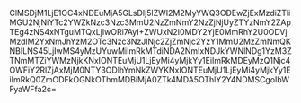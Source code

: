 ClMSDjM1LjE1OC4xNDEuMjA5GLsDIj5lZWI2M2MyYWQ3ODEwZjExMzdiZTliMGU2NjNiYTc2YWZkNzc3Nzc3MmU2NzZmNmY2NzZjNjUyZTYzNmY2ZApTEg4zNS4xNTguMTQxLjIwORi7AyI+ZWUxN2I0MDY2YjE0MmRhY2U0ODVjMzdlM2YxNmJhYzM2OTc3Nzc3NzJlNjc2ZjZmNjc2YzY1MmU2MzZmNmQKNBILNS45LjIwMS4yMzUYuwMiImRkMTdiNDA2NmIxNDJkYWNlNDg1YzM3ZTNmMTZiYWMzNjkKNxIONTEuMjU1LjEyMi4yMjkYy1EiImRkMDEyMzQ1Njc4OWFiY2RlZjAxMjM0NTY3ODlhYmNkZWYKNxIONTEuMjU1LjEyMi4yMjkYy1EiImRkQ0ZmODFkOGNkOThmMDBiMjA0ZTk4MDA5OThlY2Y4NDMSCgoIbWFyaWFfa2c=